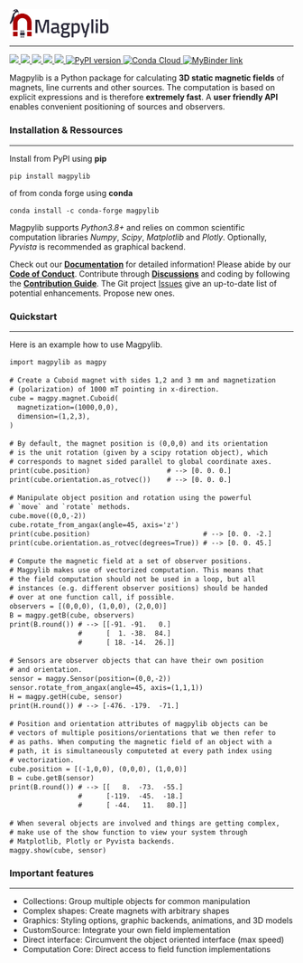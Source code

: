 
<p align="left"><img align="center" src=docs/_static/images/magpylib_flag.png width=35%>
</p>

---
<div>
<a href="https://dev.azure.com/magpylib/magpylib/_build/latest?definitionId=1&branchName=main"> <img src="https://dev.azure.com/magpylib/magpylib/_apis/build/status/magpylib.magpylib?branchName=main">
</a>
<a href="https://circleci.com/gh/magpylib/magpylib"> <img src="https://circleci.com/gh/magpylib/magpylib.svg?style=svg">
</a>
<a href="https://magpylib.readthedocs.io/en/latest/"> <img src="https://readthedocs.org/projects/magpylib/badge/?version=latest">
</a>
<a href="https://opensource.org/licenses/BSD-2-Clause"> <img src="https://img.shields.io/badge/License-BSD_2--Clause-orange.svg">
</a>
<a href="https://codecov.io/gh/magpylib/magpylib"> <img src="https://codecov.io/gh/magpylib/magpylib/branch/main/graph/badge.svg">
</a>
<a href="https://pypi.org/project/magpylib/"> <img src="https://badge.fury.io/py/magpylib.svg" alt="PyPI version" height="18">
</a>
<a href="https://anaconda.org/conda-forge/magpylib"> <img src="https://anaconda.org/conda-forge/magpylib/badges/version.svg" alt="Conda Cloud" height="18">
</a>
<a href="https://mybinder.org/v2/gh/magpylib/magpylib/4.3.0?filepath=docs%2Fexamples"> <img src="https://mybinder.org/badge_logo.svg" alt="MyBinder link" height="18">
</a>
</div>

Magpylib is a Python package for calculating **3D static magnetic fields** of magnets, line currents and other sources. The computation is based on explicit expressions and is therefore **extremely fast**. A **user friendly API** enables convenient positioning of sources and observers.

### Installation & Ressources
--------------
Install from PyPI using **pip**
```
pip install magpylib
```
of from conda forge using  **conda**
```
conda install -c conda-forge magpylib
```
Magpylib supports _Python3.8+_ and relies on common scientific computation libraries _Numpy_, _Scipy_, _Matplotlib_ and _Plotly_. Optionally, _Pyvista_ is recommended as graphical backend.

Check out our **[Documentation](https://magpylib.readthedocs.io/en/latest)** for detailed information! Please abide by our **[Code of Conduct](https://github.com/magpylib/magpylib/blob/main/CODE_OF_CONDUCT.md)**. Contribute through **[Discussions](https://github.com/magpylib/magpylib/discussions)** and coding by following the **[Contribution Guide]()**. The Git project [Issues](https://github.com/magpylib/magpylib/issues) give an up-to-date list of potential enhancements. Propose new ones.

### Quickstart
---------------------
Here is an example how to use Magpylib.

```python3
import magpylib as magpy

# Create a Cuboid magnet with sides 1,2 and 3 mm and magnetization
# (polarization) of 1000 mT pointing in x-direction.
cube = magpy.magnet.Cuboid(
  magnetization=(1000,0,0),
  dimension=(1,2,3),
)

# By default, the magnet position is (0,0,0) and its orientation
# is the unit rotation (given by a scipy rotation object), which
# corresponds to magnet sided parallel to global coordinate axes.
print(cube.position)                   # --> [0. 0. 0.]
print(cube.orientation.as_rotvec())    # --> [0. 0. 0.]

# Manipulate object position and rotation using the powerful
# `move` and `rotate` methods.
cube.move((0,0,-2))
cube.rotate_from_angax(angle=45, axis='z')
print(cube.position)                            # --> [0. 0. -2.]
print(cube.orientation.as_rotvec(degrees=True)) # --> [0. 0. 45.]

# Compute the magnetic field at a set of observer positions.
# Magpylib makes use of vectorized computation. This means that
# the field computation should not be used in a loop, but all
# instances (e.g. different observer positions) should be handed
# over at one function call, if possible.
observers = [(0,0,0), (1,0,0), (2,0,0)]
B = magpy.getB(cube, observers)
print(B.round()) # --> [[-91. -91.   0.]
                 #      [  1. -38.  84.]
                 #      [ 18. -14.  26.]]

# Sensors are observer objects that can have their own position
# and orientation.
sensor = magpy.Sensor(position=(0,0,-2))
sensor.rotate_from_angax(angle=45, axis=(1,1,1))
H = magpy.getH(cube, sensor)
print(H.round()) # --> [-476. -179.  -71.]

# Position and orientation attributes of magpylib objects can be
# vectors of multiple positions/orientations that we then refer to
# as paths. When computing the magnetic field of an object with a
# path, it is simultaneously computeted at every path index using
# vectorization.
cube.position = [(-1,0,0), (0,0,0), (1,0,0)]
B = cube.getB(sensor)
print(B.round()) # --> [[   8.  -73.  -55.]
                 #      [-119.  -45.  -18.]
                 #      [ -44.   11.   80.]]

# When several objects are involved and things are getting complex,
# make use of the show function to view your system through
# Matplotlib, Plotly or Pyvista backends.
magpy.show(cube, sensor)
```

### Important features
-------------------------
- Collections: Group multiple objects for common manipulation
- Complex shapes: Create magnets with arbitrary shapes
- Graphics: Styling options, graphic backends, animations, and 3D models
- CustomSource: Integrate your own field implementation
- Direct interface: Circumvent the object oriented interface (max speed)
- Computation Core: Direct access to field function implementations
